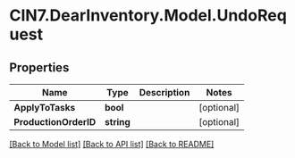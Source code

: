 # CIN7.DearInventory.Model.UndoRequest

## Properties

| Name                  | Type       | Description | Notes      |
| --------------------- | ---------- | ----------- | ---------- |
| **ApplyToTasks**      | **bool**   |             | [optional] |
| **ProductionOrderID** | **string** |             | [optional] |

[[Back to Model list]](../README.md#documentation-for-models) [[Back to API list]](../README.md#documentation-for-api-endpoints) [[Back to README]](../README.md)
